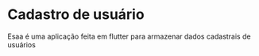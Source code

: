 # Cadastro de usuário

Esaa é uma aplicação feita em flutter para armazenar dados cadastrais de usuários
